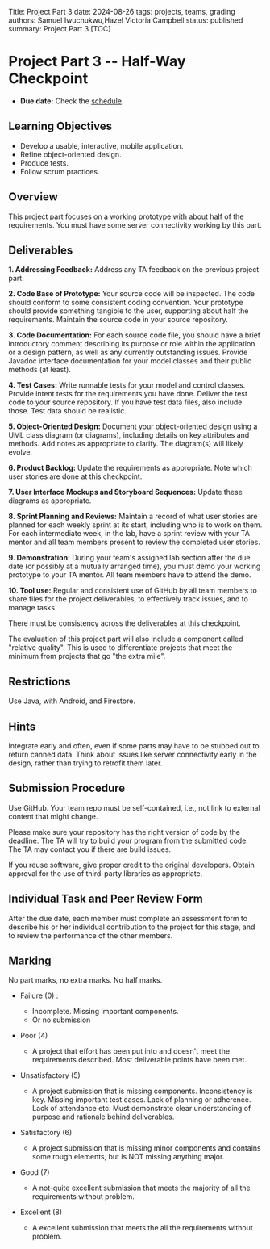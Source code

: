 Title: Project Part 3
date: 2024-08-26
tags: projects, teams, grading
authors: Samuel Iwuchukwu,Hazel Victoria Campbell
status: published
summary: Project Part 3
[TOC]

# Project Part 3 -- Half-Way Checkpoint

* **Due date:** Check the [schedule]({filename}/pages/home.md#schedule).


## **Learning Objectives**

+ Develop a usable, interactive, mobile application.
+ Refine object-oriented design.
+ Produce tests.
+ Follow scrum practices.

## **Overview**

This project part focuses on a working prototype with about half of the requirements. You must have some server connectivity working by this part.

## **Deliverables**
**1. Addressing Feedback:**
Address any TA feedback on the previous project part.

**2. Code Base of Prototype:**
Your source code will be inspected. The code should conform to some consistent coding convention. Your prototype should provide something tangible to the user, supporting about half the requirements. Maintain the source code in your source repository.

**3. Code Documentation:**
For each source code file, you should have a brief introductory comment describing its purpose or role within the application or a design pattern, as well as any currently outstanding issues. Provide Javadoc interface documentation for your model classes and their public methods (at least).

**4. Test Cases:**
Write runnable tests for your model and control classes. Provide intent tests for the requirements you have done. Deliver the test code to your source repository. If you have test data files, also include those. Test data should be realistic.

**5. Object-Oriented Design:**
Document your object-oriented design using a UML class diagram (or diagrams), including details on key attributes and methods. Add notes as appropriate to clarify. The diagram(s) will likely evolve.

**6. Product Backlog:**
Update the requirements as appropriate. Note which user stories are done at this checkpoint.

**7. User Interface Mockups and Storyboard Sequences:**
Update these diagrams as appropriate.

**8. Sprint Planning and Reviews:**
Maintain a record of what user stories are planned for each weekly sprint at its start, including who is to work on them. For each intermediate week, in the lab, have a sprint review with your TA mentor and all team members present to review the completed user stories.

**9. Demonstration:**
During your team's assigned lab section after the due date (or possibly at a mutually arranged time), you must demo your working prototype to your TA mentor. All team members have to attend the demo.

**10. Tool use:**
Regular and consistent use of GitHub by all team members to share files for the project deliverables, to effectively track issues, and to manage tasks.

There must be consistency across the deliverables at this checkpoint.

The evaluation of this project part will also include a component called "relative quality". This is used to differentiate projects that meet the minimum from projects that go "the extra mile".

## Restrictions
Use Java, with Android, and Firestore.

## Hints
Integrate early and often, even if some parts may have to be stubbed out to return canned data. Think about issues like server connectivity early in the design, rather than trying to retrofit them later.

## Submission Procedure
Use GitHub. Your team repo must be self-contained, i.e., not link to external content that might change.

Please make sure your repository has the right version of code by the deadline. The TA will try to build your program from the submitted code. The TA may contact you if there are build issues.

If you reuse software, give proper credit to the original developers. Obtain approval for the use of third-party libraries as appropriate.

## Individual Task and Peer Review Form
After the due date, each member must complete an assessment form to describe his or her individual contribution to the project for this stage, and to review the performance of the other members.

## Marking
No part marks, no extra marks. No half marks.

- Failure (0) : 
    - Incomplete. Missing important components.
    - Or no submission

- Poor (4)
    - A project that effort has been put into and doesn't meet the requirements described. Most deliverable points have been met.

- Unsatisfactory (5)
    - A project submission that is missing components. Inconsistency is key. Missing important test cases. Lack of planning or adherence. Lack of attendance etc. Must demonstrate clear understanding of purpose and rationale behind deliverables.

- Satisfactory (6)
    - A project submission that is missing minor components and contains some rough elements, but is NOT missing anything major. 

- Good (7)
    - A not-quite excellent submission that meets the majority of all the requirements without problem.

- Excellent (8)
    - A excellent submission that meets the all the requirements without problem.